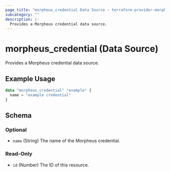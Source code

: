 ```yaml
---
page_title: "morpheus_credential Data Source - terraform-provider-morpheus"
subcategory: ""
description: |-
  Provides a Morpheus credential data source.
---
```


# morpheus_credential (Data Source)

Provides a Morpheus credential data source.

## Example Usage

```terraform
data "morpheus_credential" "example" {
  name = "example credential"
}
```

<!-- schema generated by tfplugindocs -->
## Schema

### Optional

- `name` (String) The name of the Morpheus credential.

### Read-Only

- `id` (Number) The ID of this resource.